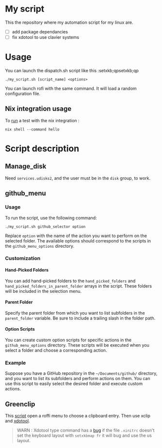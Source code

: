 # My script

This the repository where my automation script for my linux are.

* [ ] add package dependancies
* [ ] fix xdotool to use clavier systems

# Usage

You can launch the dispatch.sh script like this :setxkb;qpsetxkb;qp

```shell
./my_script.sh [script_name] <options>
```

You can launch rofi with the same command. It will load a random configuration file.

## Nix integration usage

To [run](https://www.tweag.io/blog/2020-05-25-flakes/) a test with the nix integration :

```shell
nix shell --command hello
```

# Script description

## Manage_disk

Need `services.udisks2`, and the user must be in the `disk` group, to work.

## github_menu

### Usage

To run the script, use the following command:

```shell
./my_script.sh github_selector option
```

Replace `option` with the name of the action you want to perform on the selected folder. The available options should correspond to the scripts in the `github_menu_options` directory.

### Customization

#### Hand-Picked Folders

You can add hand-picked folders to the `hand_picked_folders` and `hand_picked_folders_in_parent_folder` arrays in the script. These folders will be included in the selection menu.

#### Parent Folder

Specify the parent folder from which you want to list subfolders in the `parent_folder` variable. Be sure to include a trailing slash in the folder path.

#### Option Scripts

You can create custom option scripts for specific actions in the `github_menu_options` directory. These scripts will be executed when you select a folder and choose a corresponding action.

### Example

Suppose you have a GitHub repository in the `~/Documents/github/` directory, and you want to list its subfolders and perform actions on them. You can use this script to easily select the desired folder and execute custom actions.

## Greenclip

This [script](https://github.com/erebe/greenclip) open a roffi menu to choose a clipboard entry. Then use xclip and [xdotool](https://github.com/jordansissel/xdotool).

> WARN : Xdotool type command has a [bug](https://unix.stackexchange.com/questions/139959/type-some-text-with-xdotool-independently-of-the-keyboard-layout) if the file `.xinitrc` doesn't set the keyboard layout with `setxkbmap fr` it will bug and use the us layout.
